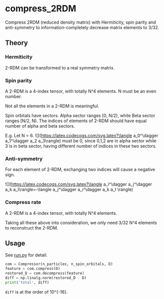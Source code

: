 # compress_2RDM

Compress 2RDM (reduced density matrix) with Hermiticity, spin parity and anti-symmetry to information-completely decrease matrix elements to 3/32.

## Theory

### Hermiticity

2-RDM can be transformed to a real symmetry matrix.

### Spin parity 

A 2-RDM is a 4-index tensor, with totally N^4 elements. N must be an even number.

Not all the elements in a 2-RDM is meaningful.

Spin orbitals have sectors. Alpha sector ranges [0, N/2), while Beta sector
ranges [N/2, N). The indices of elements of 2-RDM should have equal number of
alpha and beta sectors.

E.g.
Let N = 6.
![](https://latex.codecogs.com/svg.latex?\langle a_0^\dagger a_1^\dagger a_2 a_3\rangle) must be 0, since 0,1,2 are in alpha sector while 3 is in beta sector, having
different number of indices in these two sectors.

### Anti-symmetry

For each element of 2-RDM, exchanging two indices will cause a negative sign.

![](https://latex.codecogs.com/svg.latex?\langle a_i^\dagger a_j^\dagger a_k a_l\rangle=-\langle a_j^\dagger a_i^\dagger a_k a_l \rangle)

### Compress rate

A 2-RDM is a 4-index tensor, with totally N^4 elements.

Taking all these above into consideration, we only need 3/32 N^4 elements to reconstruct the 2-RDM.

## Usage

See [run.py](./run.py) for detail.

```python
com = Compressor(n_particles, n_spin_orbitals, D)
feature = com.compress(D)
restored_D = com.decompress(feature)
diff = np.linalg.norm(restored_D - D)
print('total', diff)
```

`diff` is at the order of 10^{-16}.